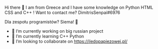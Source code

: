 Hi there 👋 I am from Greece and I have some knowledge on Python HTML CSS and C++ ! 
Want to contact me? DimitrisSenpai#6976

Dla zespołu programistów? Siema! 👋

- 🔭 I’m currently working on big russian project
- 🌱 I’m currently learning C++ Python
- 👯 I’m looking to collaborate on https://iledopapiezowej.pl/
